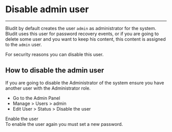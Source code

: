 # Disable admin user
<!-- Position: 1 -->
---
Bludit by default creates the user `admin` as administrator for the system. Bludit uses this user for password recovery events, or if you are going to delete some user and you want to keep his content, this content is assigned to the `admin` user.

For security reasons you can disable this user.

## How to disable the admin user
If you are going to disable the Administrator of the system ensure you have another user with the Administrator role.

- Go to the Admin Panel
- Manage > Users > admin
- Edit User > Status > Disable the user

<div class="note">
<div class="title">Enable the user</div>
To enable the user again you must set a new password.
</div>
